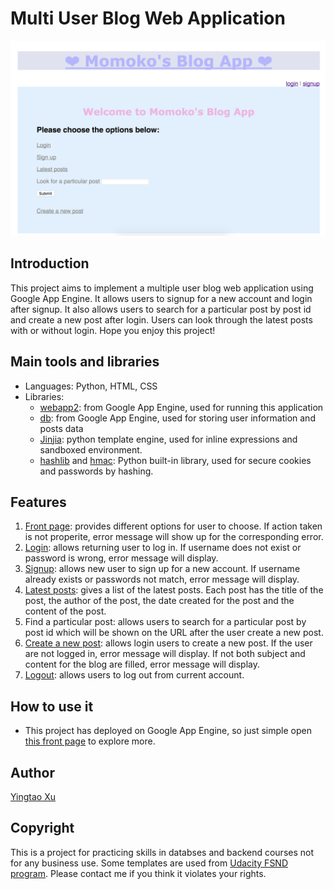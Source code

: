 # Multi User Blog Web Application
![Image of webpage](https://github.com/MomokoXu/Project-Multi-User-Blog/blob/master/project/web-sample.png)
## Introduction
This project aims to implement a multiple user blog web application using Google App Engine. It allows users to signup for a new account and login after signup. It also allows users to search for a particular post by post id and create a new post after login. Users can look through the latest posts with or without login. Hope you enjoy this project!

## Main tools and libraries
* Languages: Python, HTML, CSS
* Libraries:
    * [webapp2](https://webapp2.readthedocs.io/en/latest/): from Google App Engine, used for running this application
    * [db](https://cloud.google.com/appengine/docs/standard/python/refdocs/google.appengine.ext.db): from Google App Engine, used for storing user information and posts data
    * [Jinjia](http://jinja.pocoo.org/): python template engine, used for inline expressions and sandboxed environment.
    * [hashlib](https://docs.python.org/2/library/hashlib.html) and [hmac](https://docs.python.org/2/library/hmac.html): Python built-in library, used for secure cookies and passwords by hashing.

## Features
1. [Front page](https://momokotest-164402.appspot.com/): provides different options for user to choose. If action taken is not properite, error message will show up for the corresponding error.
2. [Login](https://momokotest-164402.appspot.com/login): allows returning user to log in. If username does not exist or password is wrong, error message will display.
3. [Signup](https://momokotest-164402.appspot.com/signup): allows new user to sign up for a new account. If username already exists or passwords not match, error message will display.
4. [Latest posts](https://momokotest-164402.appspot.com/blog): gives a list of the latest posts. Each post has the title of the post, the author of the post, the date created for the post and the content of the post.
5. Find a particular post: allows users to search for a particular post by post id which will be shown on the URL after the user create a new post.
6. [Create a new post](https://momokotest-164402.appspot.com/blog/newpost): allows login users to create a new post. If the user are not logged in, error message will display. If not both subject and content for the blog are filled, error message will display.
7. [Logout](https://momokotest-164402.appspot.com/logout): allows users to log out from current account.

## How to use it
* This project has deployed on Google App Engine, so just simple open [this front page](https://momokotest-164402.appspot.com/) to explore more.

## Author
[Yingtao Xu](https://github.com/MomokoXu)

## Copyright
This is a project for practicing skills in databses and backend courses not for any business use. Some templates are used from [Udacity FSND program](https://www.udacity.com/course/full-stack-web-developer-nanodegree--nd004). Please contact me if you think it violates your rights.